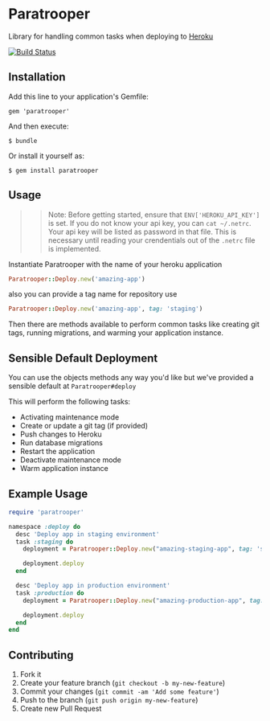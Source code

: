 # Paratrooper

Library for handling common tasks when deploying to [Heroku](http://heroku.com)

[![Build Status](https://travis-ci.org/mattpolito/paratrooper.png?branch=master)](https://travis-ci.org/mattpolito/paratrooper)

## Installation

Add this line to your application's Gemfile:

    gem 'paratrooper'

And then execute:

    $ bundle

Or install it yourself as:

    $ gem install paratrooper

## Usage

>> Note: Before getting started, ensure that `ENV['HEROKU_API_KEY']` is set. If you do not know your api key, you can `cat ~/.netrc`. Your api key will be listed as password in that file. This is necessary until reading your crendentials out of the `.netrc` file is implemented.

Instantiate Paratrooper with the name of your heroku application

```ruby
Paratrooper::Deploy.new('amazing-app')
```

also you can provide a tag name for repository use

```ruby
Paratrooper::Deploy.new('amazing-app', tag: 'staging')
```

Then there are methods available to perform common tasks like creating git tags, running migrations, and warming your application instance.

## Sensible Default Deployment

You can use the objects methods any way you'd like but we've provided a sensible default at `Paratrooper#deploy`

This will perform the following tasks:

* Activating maintenance mode
* Create or update a git tag (if provided)
* Push changes to Heroku
* Run database migrations
* Restart the application
* Deactivate maintenance mode
* Warm application instance

## Example Usage

```ruby
require 'paratrooper'

namespace :deploy do
  desc 'Deploy app in staging environment'
  task :staging do
    deployment = Paratrooper::Deploy.new("amazing-staging-app", tag: 'staging')

    deployment.deploy
  end

  desc 'Deploy app in production environment'
  task :production do
    deployment = Paratrooper::Deploy.new("amazing-production-app", tag: 'production')

    deployment.deploy
  end
end
```

## Contributing

1. Fork it
2. Create your feature branch (`git checkout -b my-new-feature`)
3. Commit your changes (`git commit -am 'Add some feature'`)
4. Push to the branch (`git push origin my-new-feature`)
5. Create new Pull Request
